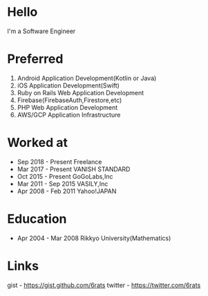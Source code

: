 # Hello
I'm a Software Engineer

# Preferred
1. Android Application Development(Kotlin or Java)
2. iOS Application Development(Swift)
3. Ruby on Rails Web Application Development
4. Firebase(FirebaseAuth,Firestore,etc)
5. PHP Web Application Development
6. AWS/GCP Application Infrastructure

# Worked at
* Sep 2018 - Present Freelance
* Mar 2017 - Present VANISH STANDARD
* Oct 2015 - Present GoGoLabs,Inc
* Mar 2011 - Sep 2015 VASILY,Inc
* Apr 2008 - Feb 2011 Yahoo!JAPAN 

# Education
* Apr 2004 - Mar 2008 Rikkyo University(Mathematics)

# Links
gist - https://gist.github.com/6rats
twitter - https://twitter.com/6rats
